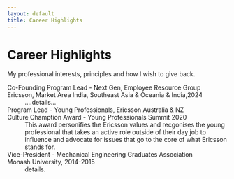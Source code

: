 ```yaml
---
layout: default
title: Career Highlights
---
```


<div class="post">
	<h1 class="pageTitle">Career Highlights</h1>
	<!-- <img src="{{ '/assets/img/Ganaka_Run.png' | relative_url }}" alt=""> -->
	<p class="intro">My professional interests, principles and how I wish to give back.</p>
	<p></p>
	<dl>
	  <dt>Co-Founding Program Lead - Next Gen, Employee Resource Group <br> Ericsson, Market Area India, Southeast Asia & Oceania & India,2024</dt>
		<dd> ....details... </dd>
	  <dt>Program Lead - Young Professionals, Ericsson Australia & NZ </dt>
	  <dt>Culture Chamption Award - Young Professionals Summit 2020</dt>
	    <dd>This award personifies the Ericsson values and recgonises the young professional that takes an active role outside of their day job to influence and advocate for issues that go to the core of what Ericsson stands for.</dd>
	  <dt>Vice-President - Mechanical Engineering Graduates Association <br> Monash University, 2014-2015</dt>
	    <dd>details.</dd>
	</dl>

</div>
